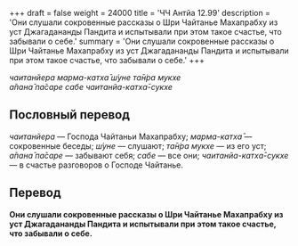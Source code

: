 +++
draft = false
weight = 24000
title = 'ЧЧ Антйа 12.99'
description = 'Они слушали сокровенные рассказы о Шри Чайтанье Махапрабху из уст Джагадананды Пандита и испытывали при этом такое счастье, что забывали о себе.'
summary = 'Они слушали сокровенные рассказы о Шри Чайтанье Махапрабху из уст Джагадананды Пандита и испытывали при этом такое счастье, что забывали о себе.'
+++

_чаитанйера марма-катха̄ ш́уне та̄н̇ра мукхе  
а̄пана̄ па̄саре сабе чаитанйа-катха̄-сукхе_

## Пословный перевод

_чаитанйера_ — Господа Чайтаньи Махапрабху; _марма_\-_катха̄_ — сокровенные беседы; _ш́уне_ — слушают; _та̄н̇ра_ _мукхе_ — из его уст; _а̄пана̄_ _па̄саре_ — забывают себя; _сабе_ — все они; _чаитанйа_\-_катха̄_\-_сукхе_ — в счастье разговоров о Господе Чайтанье.

## Перевод

**Они слушали сокровенные рассказы о Шри Чайтанье Махапрабху из уст Джагадананды Пандита и испытывали при этом такое счастье, что забывали о себе.**
